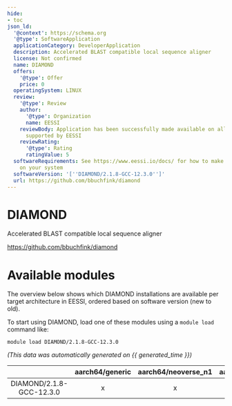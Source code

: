 ```yaml
---
hide:
- toc
json_ld:
  '@context': https://schema.org
  '@type': SoftwareApplication
  applicationCategory: DeveloperApplication
  description: Accelerated BLAST compatible local sequence aligner
  license: Not confirmed
  name: DIAMOND
  offers:
    '@type': Offer
    price: 0
  operatingSystem: LINUX
  review:
    '@type': Review
    author:
      '@type': Organization
      name: EESSI
    reviewBody: Application has been successfully made available on all architectures
      supported by EESSI
    reviewRating:
      '@type': Rating
      ratingValue: 5
  softwareRequirements: See https://www.eessi.io/docs/ for how to make EESSI available
    on your system
  softwareVersion: '[''DIAMOND/2.1.8-GCC-12.3.0'']'
  url: https://github.com/bbuchfink/diamond
---
```


DIAMOND
=======


Accelerated BLAST compatible local sequence aligner

https://github.com/bbuchfink/diamond
# Available modules


The overview below shows which DIAMOND installations are available per target architecture in EESSI, ordered based on software version (new to old).

To start using DIAMOND, load one of these modules using a `module load` command like:

```shell
module load DIAMOND/2.1.8-GCC-12.3.0
```

*(This data was automatically generated on {{ generated_time }})*  

| |aarch64/generic|aarch64/neoverse_n1|aarch64/neoverse_v1|aarch64/nvidia|x86_64/generic|x86_64/amd/zen2|x86_64/amd/zen3|x86_64/amd/zen4|x86_64/intel/haswell|x86_64/intel/sapphirerapids|x86_64/intel/skylake_avx512|aarch64/nvidia/grace|
| :---: | :---: | :---: | :---: | :---: | :---: | :---: | :---: | :---: | :---: | :---: | :---: | :---: |
|DIAMOND/2.1.8-GCC-12.3.0|x|x|x|-|x|x|x|x|x|x|x|x|
